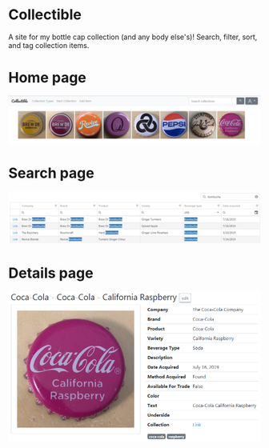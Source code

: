# Collectible
A site for my bottle cap collection (and any body else's)! Search, filter, sort, and tag collection items.

# Home page
![home page](https://github.com/marcelaguiar/Collectible/blob/master/readme-images/home-page.PNG)

# Search page
![home page](https://github.com/marcelaguiar/Collectible/blob/master/readme-images/search-page.PNG)

# Details page
![home page](https://github.com/marcelaguiar/Collectible/blob/master/readme-images/details-page.PNG)
